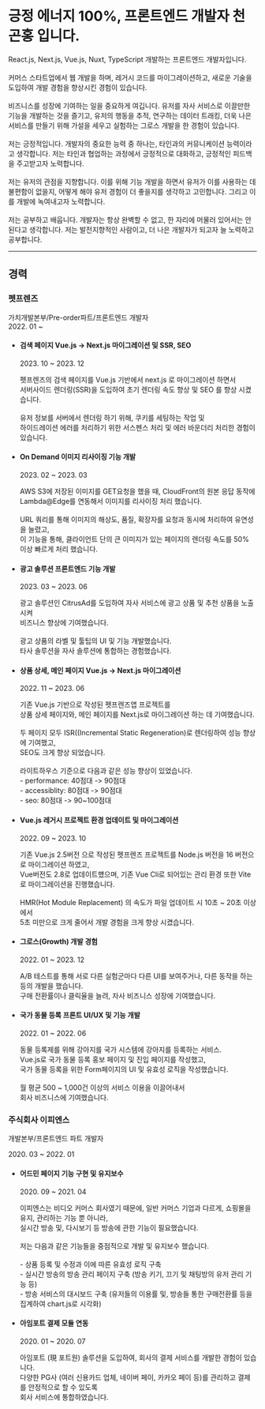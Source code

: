 # 긍정 에너지 100%, 프론트엔드 개발자 천곤홍 입니다.
React.js, Next.js, Vue.js, Nuxt, TypeScript 개발하는 프론트엔드 개발자입니다.  
<br/>
커머스 스타트업에서 웹 개발을 하며, 레거시 코드를 마이그레이션하고, 새로운 기술을 도입하여 개발 경험을 향상시킨 경험이 있습니다.  
<br/>
비즈니스를 성장에 기여하는 일을 중요하게 여깁니다.
유저를 자사 서비스로 이끌만한 기능을 개발하는 것을 즐기고, 유저의 행동을 추적, 연구하는 데이터 트래킹, 더욱 나은 서비스를 만들기 위해 가설을 세우고 실험하는 그로스 개발을 한 경험이 있습니다.  
<br/>
저는 긍정적입니다.
개발자의 중요한 능력 중 하나는, 타인과의 커뮤니케이션 능력이라고 생각합니다.
저는 타인과 협업하는 과정에서 긍정적으로 대화하고, 긍정적인 피드백을 주고받고자 노력합니다.  
<br/>
저는 유저의 관점을 지향합니다.
이를 위해 기능 개발을 하면서 유저가 이를 사용하는 데 불편함이 없을지, 어떻게 해야 유저 경험이 더 좋을지를 생각하고 고민합니다.
그리고 이를 개발에 녹여내고자 노력합니다.  
<br/>
저는 공부하고 배웁니다.
개발자는 항상 완벽할 수 없고, 한 자리에 머물러 있어서는 안 된다고 생각합니다.
저는 발전지향적인 사람이고, 더 나은 개발자가 되고자 늘 노력하고 공부합니다.

---

## 경력
### 펫프렌즈
가치개발본부/Pre-order파트/프론트엔드 개발자  
2022. 01 ~

<ul>
    <li>
      <h4>검색 페이지 Vue.js -> Next.js 마이그레이션 및 SSR, SEO</h4>
      <p>2023. 10 ~ 2023. 12</p>
      <p>
        펫프렌즈의 검색 페이지를 Vue.js 기반에서 next.js 로 마이그레이션 하면서<br />
        서버사이드 렌더링(SSR)을 도입하여 초기 렌더링 속도 향상 및 SEO 를 향상 시켰습니다.<br />
        <br />
        유저 정보를 서버에서 렌더링 하기 위해, 쿠키를 세팅하는 작업 및<br />
        하이드레이션 에러를 처리하기 위한 서스펜스 처리 및 에러 바운더리 처리한 경험이 있습니다.
      </p>
    </li>
    <li>
      <h4>On Demand 이미지 리사이징 기능 개발</h4>
      <p>2023. 02 ~ 2023. 03</p>
      <p>
        AWS S3에 저장된 이미지를 GET요청을 했을 때, CloudFront의 원본 응답 동작에<br />
        Lambda@Edge를 연동해서 이미지를 리사이징 처리 했습니다.<br />
        <br />
        URL 쿼리를 통해 이미지의 해상도, 품질, 확장자를 요청과 동시에 처리하여 유연성을 늘렸고,<br />
        이 기능을 통해, 클라이언트 단의 큰 이미지가 있는 페이지의 렌더링 속도를 50% 이상 빠르게 처리 했습니다.
      </p>
    </li>
    <li>
      <h4>광고 솔루션 프론트엔드 기능 개발</h4>
      <p>2023. 03 ~ 2023. 06</p>
      <p>
        광고 솔루션인 CitrusAd를 도입하여 자사 서비스에 광고 상품 및 추천 상품을 노출 시켜<br />
        비즈니스 향상에 기여했습니다.<br />
        <br />
        광고 상품의 라벨 및 툴팁의 UI 및 기능 개발했습니다.<br />
        타사 솔루션을 자사 솔루션에 통합하는 경험했습니다.
      </p>
    </li>
    <li>
      <h4>상품 상세, 메인 페이지 Vue.js -> Next.js 마이그레이션</h4>
      <p>2022. 11 ~ 2023. 06</p>
      <p>
        기존 Vue.js 기반으로 작성된 펫프렌즈앱 프로젝트를<br />
        상품 상세 페이지와, 메인 페이지를 Next.js로 마이그레이션 하는 데 기여했습니다.<br />
        <br />
        두 페이지 모두 ISR((Incremental Static Regeneration)로 렌더링하여 성능 향상에 기여했고,<br />
        SEO도 크게 향상 되었습니다.<br />
        <br />
        라이트하우스 기준으로 다음과 같은 성능 향상이 있었습니다.<br />
        - performance: 40점대 -> 90점대<br />
        - accessiblity: 80점대 -> 90점대<br />
        - seo: 80점대 -> 90~100점대
      </p>
    </li>
    <li>
      <h4>Vue.js 레거시 프로젝트 환경 업데이트 및 마이그레이션</h4>
      <p>2022. 09 ~ 2023. 10</p>
      <p>
        기존 Vue.js 2.5버전 으로 작성된 펫프렌즈 프로젝트를 Node.js 버전을 16 버전으로 마이그레이션 하였고,<br />
        Vue버전도 2.8로 업데이트헀으며, 기존 Vue Cli로 되어있는 관리 환경 또한 Vite로 마이그레이션을 진행했습니다.<br />
        <br />
        HMR(Hot Module Replacement) 의 속도가 파일 업데이트 시 10초 ~ 20초 이상에서<br />
        5초 미만으로 크게 줄어서 개발 경험을 크게 향상 시켰습니다.<br />
      </p>
    </li>
    <li>
      <h4>그로스(Growth) 개발 경험</h4>
      <p>2022. 01 ~ 2023. 12</p>
      <p>
        A/B 테스트를 통해 서로 다른 실험군마다 다른 UI를 보여주거나, 다른 동작을 하는 등의 개발을 했습니다.<br />
        구매 전환률이나 클릭율을 늘려, 자사 비즈니스 성장에 기여했습니다.
      </p>
    </li>
    <li>
      <h4>국가 동물 등록 프론트 UI/UX 및 기능 개발</h4>
      <p>2022. 01 ~ 2022. 06</p>
      <p>
        동물 등록제를 위해 강아지를 국가 시스템에 강아지를 등록하는 서비스.<br />
        Vue.js로 국가 동물 등록 홍보 페이지 및 진입 페이지를 작성했고,<br />
        국가 동물 등록을 위한 Form페이지의 UI 및 유효성 로직을 작성했습니다.<br />
        <br />
        월 평균 500 ~ 1,000건 이상의 서비스 이용을 이끌어내서<br />
        회사 비즈니스에 기여했습니다.
      </p>
    </li>
  </ul>
  <h3>주식회사 이피엔스</h3>
  <p>개발본부/프론트엔드 파트 개발자</p>
  <p>2020. 03 ~ 2022. 01</p>
  <ul>
    <li>
      <h4>어드민 페이지 기능 구현 및 유지보수</h4>
      <p>2020. 09 ~ 2021. 04</p>
      <p>
        이피엔스는 비디오 커머스 회사였기 때문에, 일반 커머스 기업과 다르게, 쇼핑몰을 유지, 관리하는 기능 뿐 아니라,<br />
        실시간 방송 및, 다시보기 등 방송에 관한 기능이 필요했습니다.<br />
        <br />
        저는 다음과 같은 기능들을 중점적으로 개발 및 유지보수 했습니다.<br />
        <br />
        - 상품 등록 및 수정과 이에 따른 유효성 로직 구축<br />
        - 실시간 방송의 방송 관리 페이지 구축 (방송 키기, 끄기 및 채팅방의 유저 관리 기능 등)<br />
        - 방송 서비스의 대시보드 구축 (유저들의 이용률 및, 방송들 통한 구매전환률 등을 집계하여 chart.js로 시각화)
      </p>
    </li>
    <li>
      <h4>아임포트 결제 모듈 연동</h4>
      <p>2020. 01 ~ 2020. 07</p>
      <p>
        아임포트 (現 포트원) 솔루션을 도입하여, 회사의 결제 서비스를 개발한 경험이 있습니다.<br />
        다양한 PG사 (여러 신용카드 업체, 네이버 페이, 카카오 페이 등)를 관리하고 결제를 안정적으로 할 수 있도록<br />
        회사 서비스에 통합하였습니다.
      </p>
    </li>
  </ul>
